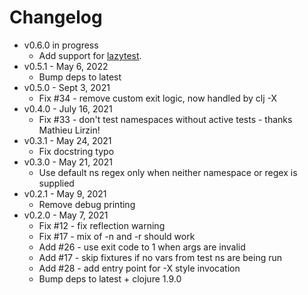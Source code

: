 Changelog
===========

* v0.6.0 in progress
  * Add support for [lazytest](https://github.com/noahtheduke/lazytest).
* v0.5.1 - May 6, 2022
  * Bump deps to latest
* v0.5.0 - Sept 3, 2021
  * Fix #34 - remove custom exit logic, now handled by clj -X
* v0.4.0 - July 16, 2021
  * Fix #33 - don't test namespaces without active tests - thanks Mathieu Lirzin!
* v0.3.1 - May 24, 2021
  * Fix docstring typo
* v0.3.0 - May 21, 2021
  * Use default ns regex only when neither namespace or regex is supplied
* v0.2.1 - May 9, 2021
  * Remove debug printing
* v0.2.0 - May 7, 2021
  * Fix #12 - fix reflection warning
  * Fix #17 - mix of -n and -r should work
  * Add #26 - use exit code to 1 when args are invalid
  * Add #17 - skip fixtures if no vars from test ns are being run
  * Add #28 - add entry point for -X style invocation
  * Bump deps to latest + clojure 1.9.0
